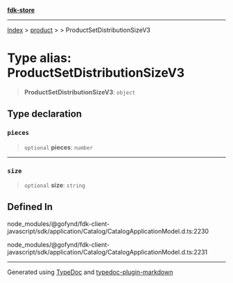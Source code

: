 [**fdk-store**](../../../README.md)
***

[Index](../../../API.md) > [product](../../README.md) > [<internal>](../README.md) > ProductSetDistributionSizeV3

# Type alias: ProductSetDistributionSizeV3

> **ProductSetDistributionSizeV3**: `object`

## Type declaration

### `pieces`

> `optional` **pieces**: `number`

***

### `size`

> `optional` **size**: `string`

## Defined In

node\_modules/@gofynd/fdk-client-javascript/sdk/application/Catalog/CatalogApplicationModel.d.ts:2230

node\_modules/@gofynd/fdk-client-javascript/sdk/application/Catalog/CatalogApplicationModel.d.ts:2231

***
Generated using [TypeDoc](https://typedoc.org/) and [typedoc-plugin-markdown](https://www.npmjs.com/package/typedoc-plugin-markdown)
